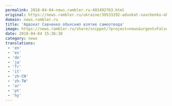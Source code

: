 ```yaml
---
permalink: 2018-04-04-news.rambler.ru-401492763.html
original: https://news.rambler.ru/ukraine/39533292-advokat-savchenko-obyasnil-vzyatie-samootvoda/
domain: news.rambler.ru
title: 'Адвокат Савченко объяснил взятие самоотвода'
image: https://news.rambler.ru/share/snippet/?project=news&urgent=False&image=http%3A%2F%2Fnews.rambler.ru%2Fimg%2F2018%2F04%2F04181756.252670.2769.jpg&big=False&title=%D0%90%D0%B4%D0%B2%D0%BE%D0%BA%D0%B0%D1%82+%D0%A1%D0%B0%D0%B2%D1%87%D0%B5%D0%BD%D0%BA%D0%BE+%D0%BE%D0%B1%D1%8A%D1%8F%D1%81%D0%BD%D0%B8%D0%BB+%D0%B2%D0%B7%D1%8F%D1%82%D0%B8%D0%B5+%D1%81%D0%B0%D0%BC%D0%BE%D0%BE%D1%82%D0%B2%D0%BE%D0%B4%D0%B0
date: 2018-04-04 15:36:30
category: news
translations: 
 - 'en'
 - 'es'
 - 'de'
 - 'ja'
 - 'fr'
 - 'it'
 - 'zh-CN'
 - 'zh-TW'
 - 'ar'
 - 'pt'
 - 'hy'
---
```



